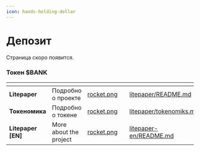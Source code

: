 ```yaml
---
icon: hands-holding-dollar
---
```


# Депозит

Страница скоро появится.


### Токен $BANK

<table data-view="cards"><thead><tr><th></th><th></th><th data-hidden data-card-cover data-type="files"></th><th data-hidden></th><th data-hidden data-card-target data-type="content-ref"></th></tr></thead><tbody><tr><td><strong>Litepaper</strong></td><td>Подробно о проекте</td><td><a href=".gitbook/assets/rocket.png">rocket.png</a></td><td></td><td><a href="token/litepaper/README.md">litepaper/README.md</a></td></tr><tr><td><strong>Токеномика</strong></td><td>Подробно о токене</td><td><a href=".gitbook/assets/rocket.png">rocket.png</a></td><td></td><td><a href="token/litepaper/tokenomiks.md">litepaper/tokenomiks.md</a></td></tr><tr><td><strong>Litepaper [EN]</strong></td><td>More about the project</td><td><a href=".gitbook/assets/rocket.png">rocket.png</a></td><td></td><td><a href="token/litepaper-en/README.md">litepaper-en/README.md</a></td></tr></tbody></table>